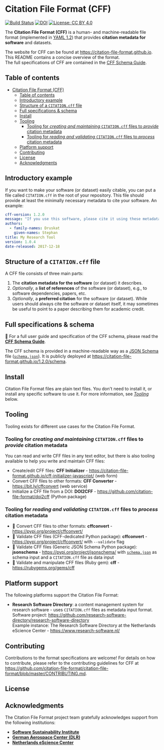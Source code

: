 # Citation File Format (CFF)
[![Build Status](https://github.com/citation-file-format/citation-file-format/workflows/testing/badge.svg)](https://github.com/citation-file-format/citation-file-format/actions/workflows/testing.yml)
[![DOI](https://zenodo.org/badge/DOI/10.5281/zenodo.1003149.svg)](https://doi.org/10.5281/zenodo.1003149)
[![License: CC BY 4.0](https://img.shields.io/badge/License-CC%20BY%204.0-lightgrey.svg)](https://creativecommons.org/licenses/by/4.0/)

The **Citation File Format (CFF)** is a human- and machine-readable file format (implemented in [YAML 1.2](http://yaml.org/))
that provides **citation metadata for software** and datasets.

The website for CFF can be found at https://citation-file-format.github.io.  
This README contains a concise overview of the format.  
The full specifications of CFF are contained in the [CFF Schema Guide](schema-guide.md).


## Table of contents

- [Citation File Format (CFF)](#citation-file-format-cff)
  - [Table of contents](#table-of-contents)
  - [Introductory example](#introductory-example)
  - [Structure of a `CITATION.cff` file](#structure-of-a-citationcff-file)
  - [Full specifications & schema](#full-specifications--schema)
  - [Install](#install)
  - [Tooling](#tooling)
    - [Tooling for *creating and maintaining* `CITATION.cff` files to *provide* citation metadata](#tooling-for-creating-and-maintaining-citationcff-files-to-provide-citation-metadata)
    - [Tooling for *reading and validating* `CITATION.cff` files to *process* citation metadata](#tooling-for-reading-and-validating-citationcff-files-to-process-citation-metadata)
  - [Platform support](#platform-support)
  - [Contributing](#contributing)
  - [License](#license)
  - [Acknowledgments](#acknowledgments)


## Introductory example

If you want to make your software (or dataset) easily citable, 
you can put a file called `CITATION.cff` in the root of your repository. 
This file should provide at least the minimally necessary metadata to cite your software. 
An example:

```yaml
cff-version: 1.2.0
message: "If you use this software, please cite it using these metadata."
authors:
  - family-names: Druskat
    given-names: Stephan
title: My Research Tool
version: 1.0.4
date-released: 2017-12-18
```

## Structure of a `CITATION.cff` file

A CFF file consists of three main parts:

1. The **citation metadata for the software** (or dataset) it describes.
2. *Optionally*, a **list of references** of the software (or dataset), e.g., to software dependencies, papers, etc.
3. *Optionally*, a **preferred citation** for the software (or dataset). While users should always cite the software or dataset itself, it may sometimes be useful to point to a paper describing them for academic credit.

## Full specifications & schema

📖 For a full user guide and specification of the CFF schema, please read the [**CFF Schema Guide**](schema-guide.md).

The CFF schema is provided in a machine-readable way as a [JSON Schema](https://json-schema.org/) file ([`schema.json`](schema.json)).
It is publicly deployed at <https://citation-file-format.github.io/1.2.0/schema>.

## Install

Citation File Format files are plain text files.
You don't need to install it, or install any specific software to use it.
For more information, see [*Tooling*](#tooling) below.

## Tooling

Tooling exists for different use cases for the Citation File Format.

### Tooling for *creating and maintaining* `CITATION.cff` files to *provide* citation metadata

You can read and write CFF files in any text editor,
but there is also tooling available to help you write and maintain CFF files:

- Create/edit CFF files: **CFF Initializer** - <https://citation-file-format.github.io/cff-initializer-javascript/> (web form)
- Convert CFF files to other formats: **CFF Converter** - <https://bit.ly/cffconvert> (web service)
- Initialize a CFF file from a DOI: **DOI2CFF** - <https://github.com/citation-file-format/doi2cff> (Python package)

### Tooling for *reading and validating* `CITATION.cff` files to *process* citation metadata

- 🐍 Convert CFF files to other formats: **cffconvert** - <https://pypi.org/project/cffconvert/>
- 🐍 Validate CFF files (CFF-dedicated Python package): **cffconvert** - <https://pypi.org/project/cffconvert/> with `--validate` flag
- 🐍 Validate CFF files (Generic JSON Schema Python package): **jsonschema** - <https://pypi.org/project/jsonschema/> with [`schema.json`](schema.json) as schema input and a `CITATION.cff` file as data input
- 💎 Validate and manipulate CFF files (Ruby gem): **cff** - <https://rubygems.org/gems/cff>

## Platform support

The following platforms support the Citation File Format:

- **Research Software Directory**: a content management system for research software - uses `CITATION.cff` files as metadata input format.  
Software project: <https://github.com/research-software-directory/research-software-directory>  
Example instance: The Research Software Directory at the Netherlands eScience Center - <https://www.research-software.nl/>

## Contributing

Contributions to the format specifications are welcome! For details on how to
contribute, please refer to the contributing guidelines for CFF at
<https://github.com/citation-file-format/citation-file-format/blob/master/CONTRIBUTING.md>.

## License

## Acknowledgments

The Citation File Format project team gratefully acknowledges support from the following institutions:

- [**Software Sustainability Institute**](https://software.ac.uk/)
- [**German Aerospace Center (DLR)**](https://www.dlr.de/sc/en/)
- [**Netherlands eScience Center**](https://www.esciencecenter.nl/)